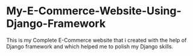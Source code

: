 # My-E-Commerce-Website-Using-Django-Framework
This is my Complete E-Commerce website that i created  with the help of Django framework and which helped me to polish my Django skills.
